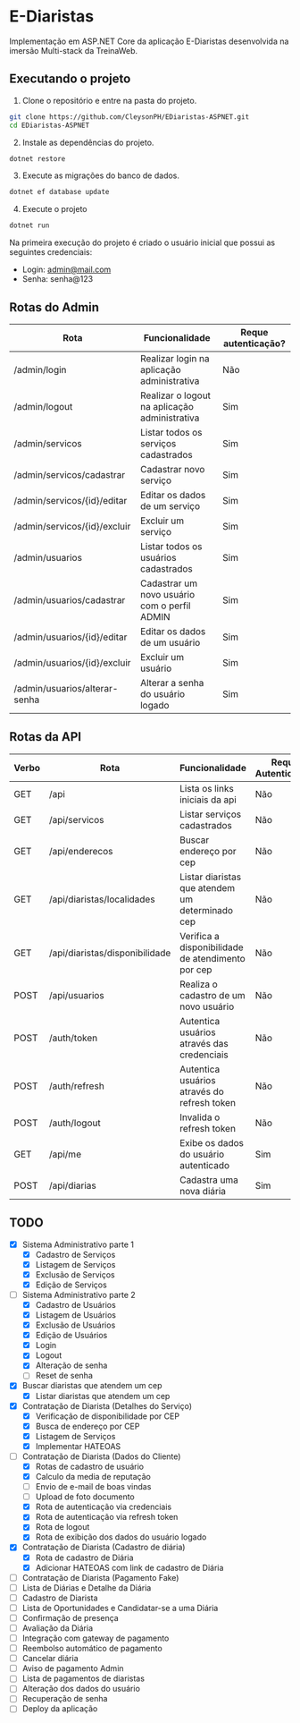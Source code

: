 # E-Diaristas

Implementação em ASP.NET Core da aplicação E-Diaristas desenvolvida na imersão Multi-stack da TreinaWeb.

## Executando o projeto

1. Clone o repositório e entre na pasta do projeto.

```sh
git clone https://github.com/CleysonPH/EDiaristas-ASPNET.git
cd EDiaristas-ASPNET
```

2. Instale as dependências do projeto.

```sh
dotnet restore
```

3. Execute as migrações do banco de dados.

```sh
dotnet ef database update
```

4. Execute o projeto

```sh
dotnet run
```

Na primeira execução do projeto é criado o usuário inicial que possui as seguintes credenciais:

- Login: admin@mail.com
- Senha: senha@123

## Rotas do Admin

| Rota                          | Funcionalidade                                | Reque autenticação? |
| ----------------------------- | --------------------------------------------- | ------------------- |
| /admin/login                  | Realizar login na aplicação administrativa    | Não                 |
| /admin/logout                 | Realizar o logout na aplicação administrativa | Sim                 |
| /admin/servicos               | Listar todos os serviços cadastrados          | Sim                 |
| /admin/servicos/cadastrar     | Cadastrar novo serviço                        | Sim                 |
| /admin/servicos/{id}/editar   | Editar os dados de um serviço                 | Sim                 |
| /admin/servicos/{id}/excluir  | Excluir um serviço                            | Sim                 |
| /admin/usuarios               | Listar todos os usuários cadastrados          | Sim                 |
| /admin/usuarios/cadastrar     | Cadastrar um novo usuário com o perfil ADMIN  | Sim                 |
| /admin/usuarios/{id}/editar   | Editar os dados de um usuário                 | Sim                 |
| /admin/usuarios/{id}/excluir  | Excluir um usuário                            | Sim                 |
| /admin/usuarios/alterar-senha | Alterar a senha do usuário logado             | Sim                 |

## Rotas da API

| Verbo | Rota                           | Funcionalidade                                    | Requer Autenticação? | Tipo Usuário      |
| ----- | ------------------------------ | ------------------------------------------------- | -------------------- | ----------------- |
| GET   | /api                           | Lista os links iniciais da api                    | Não                  | -                 |
| GET   | /api/servicos                  | Listar serviços cadastrados                       | Não                  | -                 |
| GET   | /api/enderecos                 | Buscar endereço por cep                           | Não                  | -                 |
| GET   | /api/diaristas/localidades     | Listar diaristas que atendem um determinado cep   | Não                  | -                 |
| GET   | /api/diaristas/disponibilidade | Verifica a disponibilidade de atendimento por cep | Não                  | -                 |
| POST  | /api/usuarios                  | Realiza o cadastro de um novo usuário             | Não                  | -                 |
| POST  | /auth/token                    | Autentica usuários através das credenciais        | Não                  | -                 |
| POST  | /auth/refresh                  | Autentica usuários através do refresh token       | Não                  | -                 |
| POST  | /auth/logout                   | Invalida o refresh token                          | Não                  | -                 |
| GET   | /api/me                        | Exibe os dados do usuário autenticado             | Sim                  | Diarista, Cliente |
| POST  | /api/diarias                   | Cadastra uma nova diária                          | Sim                  | Cliente           |

## TODO

- [x] Sistema Administrativo parte 1
  - [x] Cadastro de Serviços
  - [x] Listagem de Serviços
  - [x] Exclusão de Serviços
  - [x] Edição de Serviços
- [ ] Sistema Administrativo parte 2
  - [x] Cadastro de Usuários
  - [x] Listagem de Usuários
  - [x] Exclusão de Usuários
  - [x] Edição de Usuários
  - [x] Login
  - [x] Logout
  - [x] Alteração de senha
  - [ ] Reset de senha
- [x] Buscar diaristas que atendem um cep
  - [x] Listar diaristas que atendem um cep
- [x] Contratação de Diarista (Detalhes do Serviço)
  - [x] Verificação de disponibilidade por CEP
  - [x] Busca de endereço por CEP
  - [x] Listagem de Serviços
  - [x] Implementar HATEOAS
- [ ] Contratação de Diarista (Dados do Cliente)
  - [x] Rotas de cadastro de usuário
  - [x] Calculo da media de reputação
  - [ ] Envio de e-mail de boas vindas
  - [ ] Upload de foto documento
  - [x] Rota de autenticação via credenciais
  - [x] Rota de autenticação via refresh token
  - [x] Rota de logout
  - [x] Rota de exibição dos dados do usuário logado
- [x] Contratação de Diarista (Cadastro de diária)
  - [x] Rota de cadastro de Diária
  - [x] Adicionar HATEOAS com link de cadastro de Diária
- [ ] Contratação de Diarista (Pagamento Fake)
- [ ] Lista de Diárias e Detalhe da Diária
- [ ] Cadastro de Diarista
- [ ] Lista de Oportunidades e Candidatar-se a uma Diária
- [ ] Confirmação de presença
- [ ] Avaliação da Diária
- [ ] Integração com gateway de pagamento
- [ ] Reembolso automático de pagamento
- [ ] Cancelar diária
- [ ] Aviso de pagamento Admin
- [ ] Lista de pagamentos de diaristas
- [ ] Alteração dos dados do usuário
- [ ] Recuperação de senha
- [ ] Deploy da aplicação
